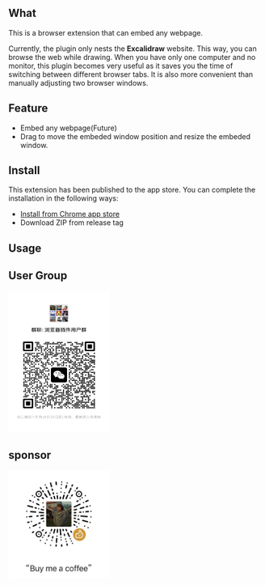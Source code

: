 ## What
This is a browser extension that can embed any webpage.

Currently, the plugin only nests the **Excalidraw** website.
This way, you can browse the web while drawing.
When you have only one computer and no monitor, this plugin becomes very useful as it saves you the time of switching between different browser tabs. It is also more convenient than manually adjusting two browser windows.

## Feature

-  Embed any webpage(Future)
-  Drag to move the embeded window position and resize the embeded window.

## Install

This extension has been published to the app store.
You can complete the installation in the following ways:
- [Install from Chrome app store](https://chromewebstore.google.com/detail/up-mode/maiiinianakmklepgbpffmgmhpnoniem?hl=zh-CN&utm_source=ext_sidebar)
- Download ZIP from release tag

## Usage

## User Group

<img src="https://github.com/cunzaizhuyi/embed-page-extension/raw/main/wx-group2.jpg" width="200" height="280">

## sponsor

<img src="https://github.com/cunzaizhuyi/embed-page-extension/raw/main/coffee.jpg" width="200" height="215">
